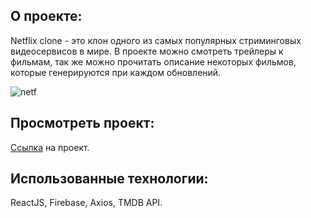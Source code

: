 ## О проекте:
Netflix clone - это клон одного из самых популярных стриминговых видеосервисов в мире. В проекте можно смотреть трейлеры к фильмам, так же можно прочитать описание некоторых фильмов, которые генерируются при каждом обновлений.

![netf](https://user-images.githubusercontent.com/99174852/157896285-1e78a493-d21a-4569-8932-415ae648a0a5.png)

## Просмотреть проект:
[Ссылка](netflix-clone-c0d6b.web.app) на проект.
## Использованные технологии:
ReactJS, Firebase, Axios, TMDB API.
